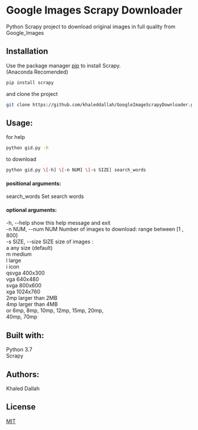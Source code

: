 # Google Images Scrapy Downloader
Python Scrapy project to download original images in full quality from Google_Images 

## Installation

Use the package manager [pip](https://pip.pypa.io/en/stable/) to install Scrapy.  
(Anaconda Recomended)
```bash
pip install scrapy
```
and clone the project
```bash
git clone https://github.com/khaleddallah/GoogleImageScrapyDownloader.git
```


## Usage:

for help
```bash
python gid.py -h
```  
to download 
```bash
python gid.py \[-h] \[-n NUM] \[-s SIZE] search_words  
```
#### positional arguments:  
  search_words          Set search words  

#### optional arguments:  
  -h, --help            show this help message and exit  
  -n NUM, --num NUM     Number of images to download: range between [1 , 800]  
  -s SIZE, --size SIZE  size of images :  
                        	a      any size (default)    
                        	m      medium  
                        	l      large  
                        	i      icon  
                        	qsvga  400x300  
                        	vga    640x480  
                        	svga   800x600  
                        	xga    1024x760  
                        	2mp    larger than 2MB  
                        	4mp    larger than 4MB  
                        		or  6mp, 8mp, 10mp, 12mp, 15mp, 20mp,  
                        			40mp, 70mp   
                           
## Built with:
Python 3.7  
Scrapy  

## Authors:
Khaled Dallah 

## License  
[MIT](https://choosealicense.com/licenses/mit/)  
